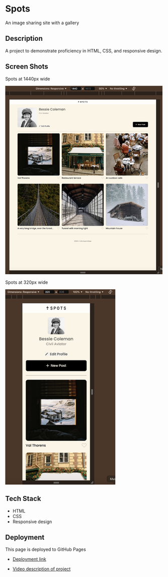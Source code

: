 # Spots

An image sharing site with a gallery

## Description

A project to demonstrate proficiency in HTML, CSS, and responsive design.

## Screen Shots

Spots at 1440px wide

<img src="./images/demo/spots-1440.png" alt="Spots at 1440px wide" width="500px" />

Spots at 320px wide

<img src="./images/demo/spots-320.png" alt="Spots at 1440px wide" width="350px" />

## Tech Stack

- HTML
- CSS
- Responsive design

## Deployment

This page is deployed to GitHub Pages

- [Deployment link][def]

[def]: https://malber71.github.io/se_project_spots/

- [Video description of project](https://drive.google.com/file/d/1foAmiQ-AZaCvWGxjkR5UdlLyrsrG4VRN/view?usp=sharing)
